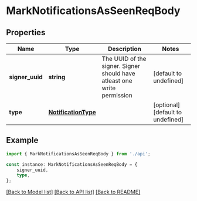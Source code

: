# MarkNotificationsAsSeenReqBody


## Properties

Name | Type | Description | Notes
------------ | ------------- | ------------- | -------------
**signer_uuid** | **string** | The UUID of the signer. Signer should have atleast one write permission  | [default to undefined]
**type** | [**NotificationType**](NotificationType.md) |  | [optional] [default to undefined]

## Example

```typescript
import { MarkNotificationsAsSeenReqBody } from './api';

const instance: MarkNotificationsAsSeenReqBody = {
    signer_uuid,
    type,
};
```

[[Back to Model list]](../README.md#documentation-for-models) [[Back to API list]](../README.md#documentation-for-api-endpoints) [[Back to README]](../README.md)
